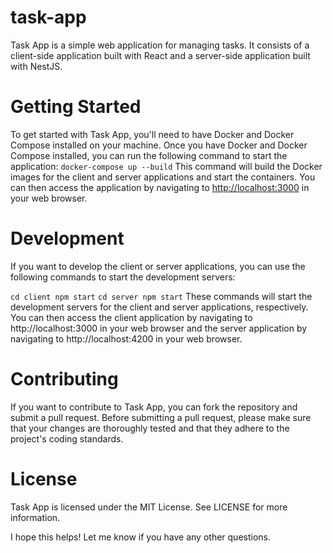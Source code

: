 # task-app
Task App is a simple web application for managing tasks. It consists of a client-side application built with React and a server-side application built with NestJS.

# Getting Started
To get started with Task App, you'll need to have Docker and Docker Compose installed on your machine. Once you have Docker and Docker Compose installed, you can run the following command to start the application:
`
docker-compose up --build
`
This command will build the Docker images for the client and server applications and start the containers. You can then access the application by navigating to [http://localhost:3000](http://localhost:3000) in your web browser.

# Development
If you want to develop the client or server applications, you can use the following commands to start the development servers:

`
cd client
npm start
`
`
cd server
npm start
`
These commands will start the development servers for the client and server applications, respectively. You can then access the client application by navigating to http://localhost:3000 in your web browser and the server application by navigating to http://localhost:4200 in your web browser.

# Contributing
If you want to contribute to Task App, you can fork the repository and submit a pull request. Before submitting a pull request, please make sure that your changes are thoroughly tested and that they adhere to the project's coding standards.

# License
Task App is licensed under the MIT License. See LICENSE for more information.

I hope this helps! Let me know if you have any other questions.
